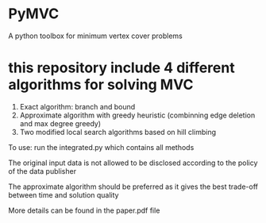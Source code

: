 # PyMVC
A python toolbox for minimum vertex cover problems
# this repository include 4 different algorithms for solving MVC

1. Exact algorithm: branch and bound
2. Approximate algorithm with greedy heuristic (combinning edge deletion and max degree greedy)
3. Two modified local search algorithms based on hill climbing

To use:
run the integrated.py which contains all methods

The original input data is not allowed to be disclosed according to the policy of the data publisher


The approximate algorithm should be preferred as it gives the best trade-off between time and solution quality

More details can be found in the paper.pdf file
